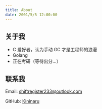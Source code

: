 ```yaml
---
title: About
date: 2001/5/5 12:00:00
---
```


## 关于我

- C 爱好者，认为手动 GC 才是工程师的浪漫
- Golang
- 正在考研（等待出分...）

## 联系我

Email: shiftregister233@outlook.com

GitHub: [Kininaru](https://github.com/kininaru)

